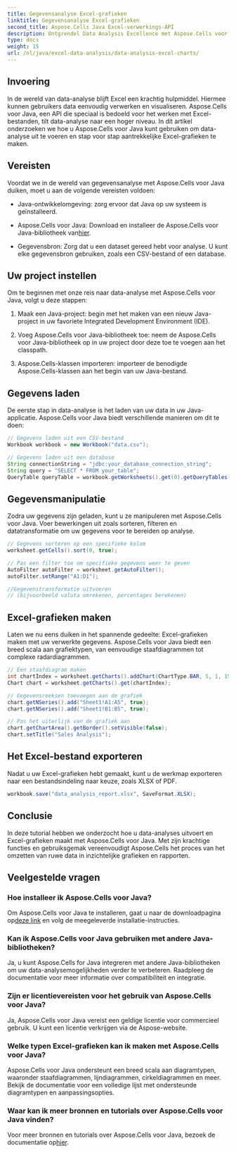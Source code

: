 ```yaml
---
title: Gegevensanalyse Excel-grafieken
linktitle: Gegevensanalyse Excel-grafieken
second_title: Aspose.Cells Java Excel-verwerkings-API
description: Ontgrendel Data Analysis Excellence met Aspose.Cells voor Java. Maak verbluffende Excel-grafieken en -rapporten.
type: docs
weight: 15
url: /nl/java/excel-data-analysis/data-analysis-excel-charts/
---
```


## Invoering

In de wereld van data-analyse blijft Excel een krachtig hulpmiddel. Hiermee kunnen gebruikers data eenvoudig verwerken en visualiseren. Aspose.Cells voor Java, een API die speciaal is bedoeld voor het werken met Excel-bestanden, tilt data-analyse naar een hoger niveau. In dit artikel onderzoeken we hoe u Aspose.Cells voor Java kunt gebruiken om data-analyse uit te voeren en stap voor stap aantrekkelijke Excel-grafieken te maken.

## Vereisten

Voordat we in de wereld van gegevensanalyse met Aspose.Cells voor Java duiken, moet u aan de volgende vereisten voldoen:

- Java-ontwikkelomgeving: zorg ervoor dat Java op uw systeem is geïnstalleerd.

-  Aspose.Cells voor Java: Download en installeer de Aspose.Cells voor Java-bibliotheek van[hier](https://releases.aspose.com/cells/java/).

- Gegevensbron: Zorg dat u een dataset gereed hebt voor analyse. U kunt elke gegevensbron gebruiken, zoals een CSV-bestand of een database.

## Uw project instellen

Om te beginnen met onze reis naar data-analyse met Aspose.Cells voor Java, volgt u deze stappen:

1. Maak een Java-project: begin met het maken van een nieuw Java-project in uw favoriete Integrated Development Environment (IDE).

2. Voeg Aspose.Cells voor Java-bibliotheek toe: neem de Aspose.Cells voor Java-bibliotheek op in uw project door deze toe te voegen aan het classpath.

3. Aspose.Cells-klassen importeren: importeer de benodigde Aspose.Cells-klassen aan het begin van uw Java-bestand.

## Gegevens laden

De eerste stap in data-analyse is het laden van uw data in uw Java-applicatie. Aspose.Cells voor Java biedt verschillende manieren om dit te doen:

```java
// Gegevens laden uit een CSV-bestand
Workbook workbook = new Workbook("data.csv");

// Gegevens laden uit een database
String connectionString = "jdbc:your_database_connection_string";
String query = "SELECT * FROM your_table";
QueryTable queryTable = workbook.getWorksheets().get(0).getQueryTables().addQueryTable(query, connectionString);
```

## Gegevensmanipulatie

Zodra uw gegevens zijn geladen, kunt u ze manipuleren met Aspose.Cells voor Java. Voer bewerkingen uit zoals sorteren, filteren en datatransformatie om uw gegevens voor te bereiden op analyse.

```java
// Gegevens sorteren op een specifieke kolom
worksheet.getCells().sort(0, true);

// Pas een filter toe om specifieke gegevens weer te geven
AutoFilter autoFilter = worksheet.getAutoFilter();
autoFilter.setRange("A1:D1");

//Gegevenstransformatie uitvoeren
// (bijvoorbeeld valuta omrekenen, percentages berekenen)
```

## Excel-grafieken maken

Laten we nu eens duiken in het spannende gedeelte: Excel-grafieken maken met uw verwerkte gegevens. Aspose.Cells voor Java biedt een breed scala aan grafiektypen, van eenvoudige staafdiagrammen tot complexe radardiagrammen.

```java
// Een staafdiagram maken
int chartIndex = worksheet.getCharts().addChart(ChartType.BAR, 5, 1, 15, 5);
Chart chart = worksheet.getCharts().get(chartIndex);

// Gegevensreeksen toevoegen aan de grafiek
chart.getNSeries().add("Sheet1!A1:A5", true);
chart.getNSeries().add("Sheet1!B1:B5", true);

// Pas het uiterlijk van de grafiek aan
chart.getChartArea().getBorder().setVisible(false);
chart.setTitle("Sales Analysis");
```

## Het Excel-bestand exporteren

Nadat u uw Excel-grafieken hebt gemaakt, kunt u de werkmap exporteren naar een bestandsindeling naar keuze, zoals XLSX of PDF.

```java
workbook.save("data_analysis_report.xlsx", SaveFormat.XLSX);
```

## Conclusie

In deze tutorial hebben we onderzocht hoe u data-analyses uitvoert en Excel-grafieken maakt met Aspose.Cells voor Java. Met zijn krachtige functies en gebruiksgemak vereenvoudigt Aspose.Cells het proces van het omzetten van ruwe data in inzichtelijke grafieken en rapporten.

## Veelgestelde vragen

### Hoe installeer ik Aspose.Cells voor Java?

 Om Aspose.Cells voor Java te installeren, gaat u naar de downloadpagina op[deze link](https://releases.aspose.com/cells/java/) en volg de meegeleverde installatie-instructies.

### Kan ik Aspose.Cells voor Java gebruiken met andere Java-bibliotheken?

Ja, u kunt Aspose.Cells for Java integreren met andere Java-bibliotheken om uw data-analysemogelijkheden verder te verbeteren. Raadpleeg de documentatie voor meer informatie over compatibiliteit en integratie.

### Zijn er licentievereisten voor het gebruik van Aspose.Cells voor Java?

Ja, Aspose.Cells voor Java vereist een geldige licentie voor commercieel gebruik. U kunt een licentie verkrijgen via de Aspose-website.

### Welke typen Excel-grafieken kan ik maken met Aspose.Cells voor Java?

Aspose.Cells voor Java ondersteunt een breed scala aan diagramtypen, waaronder staafdiagrammen, lijndiagrammen, cirkeldiagrammen en meer. Bekijk de documentatie voor een volledige lijst met ondersteunde diagramtypen en aanpassingsopties.

### Waar kan ik meer bronnen en tutorials over Aspose.Cells voor Java vinden?

 Voor meer bronnen en tutorials over Aspose.Cells voor Java, bezoek de documentatie op[hier](https://reference.aspose.com/cells/java/).